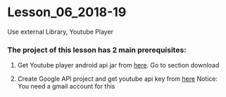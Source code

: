 # Lesson_06_2018-19
Use external Library, Youtube Player

### The project of this lesson has 2 main prerequisites:
1. Get Youtube player android api jar from [here](https://developers.google.com/youtube/android/player/). Go to section download

2. Create Google API project and get youtube api key from [here](https://console.developers.google.com/) Notice: You need a gmail account for this
